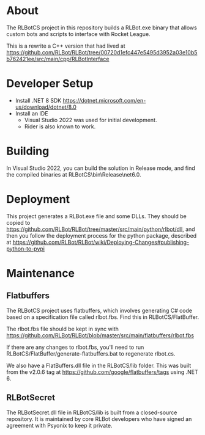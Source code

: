 # About

The RLBotCS project in this repository builds a RLBot.exe binary that allows custom bots and scripts
to interface with Rocket League.

This is a rewrite a C++ version that had lived at
https://github.com/RLBot/RLBot/tree/00720d1efc447e5495d3952a03e10b5b762421ee/src/main/cpp/RLBotInterface

# Developer Setup

- Install .NET 8 SDK https://dotnet.microsoft.com/en-us/download/dotnet/8.0
- Install an IDE
  - Visual Studio 2022 was used for initial development.
  - Rider is also known to work.

# Building
In Visual Studio 2022, you can build the solution in Release mode, and find the
compiled binaries at RLBotCS\bin\Release\net6.0.


# Deployment
This project generates a RLBot.exe file and some DLLs. They should be copied to
https://github.com/RLBot/RLBot/tree/master/src/main/python/rlbot/dll, and then
you follow the deployment process for the python package, described at
https://github.com/RLBot/RLBot/wiki/Deploying-Changes#publishing-python-to-pypi

# Maintenance

## Flatbuffers

The RLBotCS project uses flatbuffers, which involves generating C# code based on a specification
file called rlbot.fbs. Find this in RLBotCS/FlatBuffer.

The rlbot.fbs file should be kept in sync with
https://github.com/RLBot/RLBot/blob/master/src/main/flatbuffers/rlbot.fbs

If there are any changes to rlbot.fbs, you'll need to run RLBotCS/FlatBuffer/generate-flatbuffers.bat
to regenerate rlbot.cs.

We also have a FlatBuffers.dll file in the RLBotCS/lib folder. This was built from the
v2.0.6 tag at https://github.com/google/flatbuffers/tags using .NET 6.

## RLBotSecret

The RLBotSecret.dll file in RLBotCS/lib is built from a closed-source repository. It is maintained
by core RLBot developers who have signed an agreement with Psyonix to keep it private.
